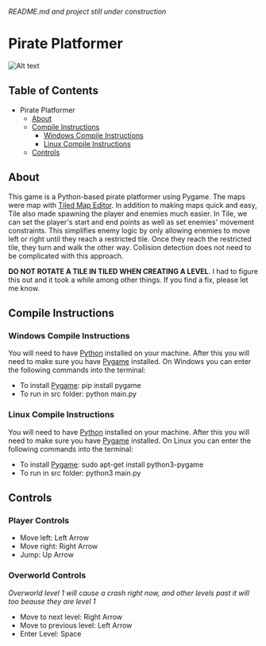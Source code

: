 *README.md and project still under construction*
# Pirate Platformer
![Alt text](https://github.com/RobertCarrUTA/Pirate-Platformer/blob/main/gif/pirate.gif)


## Table of Contents
- Pirate Platformer
  * [About](#about)
  * [Compile Instructions](#compile-instructions)
    * [Windows Compile Instructions](#windows-compile-instructions)
    * [Linux Compile Instructions](#linux-compile-instructions)
  * [Controls](#controls)

## About
This game is a Python-based pirate platformer using Pygame. The maps were map with [Tiled Map Editor](https://thorbjorn.itch.io/tiled). In addition to making maps quick and easy, Tile also made spawning the player and enemies much easier. In Tile, we can set the player's start and end points as well as set enemies' movement constraints. This simplifies enemy logic by only allowing enemies to move left or right until they reach a restricted tile. Once they reach the restricted tile, they turn and walk the other way. Collision detection does not need to be complicated with this approach.

**DO NOT ROTATE A TILE IN TILED WHEN CREATING A LEVEL**. I had to figure this out and it took a while among other things. If you find a fix, please let me know.


## Compile Instructions


### Windows Compile Instructions
You will need to have [Python](https://www.python.org/) installed on your machine. After this you will need to make sure you have [Pygame](https://www.pygame.org/wiki/GettingStarted) installed. On Windows you can enter the following commands into the terminal:
* To install [Pygame](https://www.pygame.org/wiki/GettingStarted): pip install pygame
* To run in src folder: python main.py


### Linux Compile Instructions
You will need to have [Python](https://www.python.org/) installed on your machine. After this you will need to make sure you have [Pygame](https://www.pygame.org/wiki/GettingStarted) installed. On Linux you can enter the following commands into the terminal:
* To install [Pygame](https://www.pygame.org/wiki/GettingStarted): sudo apt-get install python3-pygame
* To run in src folder: python3 main.py


## Controls


### Player Controls
* Move left: Left Arrow
* Move right: Right Arrow
* Jump: Up Arrow


### Overworld Controls
*Overworld level 1 will cause a crash right now, and other levels past it will too beause they are level 1*
* Move to next level: Right Arrow
* Move to previous level: Left Arrow
* Enter Level: Space
